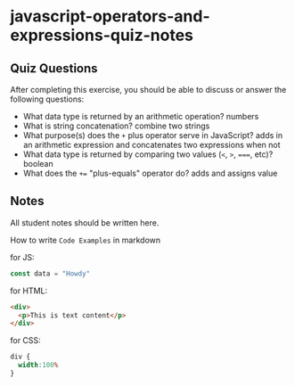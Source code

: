 # javascript-operators-and-expressions-quiz-notes

## Quiz Questions

After completing this exercise, you should be able to discuss or answer the following questions:

- What data type is returned by an arithmetic operation?
numbers
- What is string concatenation?
combine two strings
- What purpose(s) does the `+` plus operator serve in JavaScript?
adds in an arithmetic expression and concatenates two expressions when not
- What data type is returned by comparing two values (`<`, `>`, `===`, etc)?
boolean
- What does the `+=` "plus-equals" operator do?
adds and assigns value

## Notes

All student notes should be written here.


How to write `Code Examples` in markdown

for JS:
```javascript
const data = "Howdy"
```

for HTML:
```html
<div>
  <p>This is text content</p>
</div>
```

for CSS:
```css
div {
  width:100%
}
```
